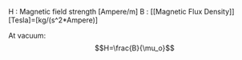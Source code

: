 H : Magnetic field strength [Ampere/m]
B : [[Magnetic Flux Density]] [Tesla]=[kg/(s^2*Ampere)]

At vacuum:
$$H=\frac{B}{\mu_o}$$
